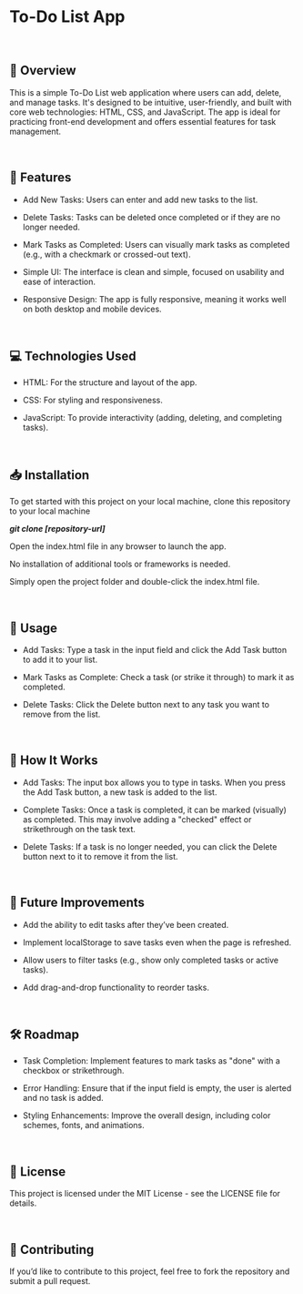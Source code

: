 <h1> To-Do List App </h1>
<br>

<h2>📖 Overview </h2>
<p>This is a simple To-Do List web application where users can add, delete, and manage tasks. It's designed to be intuitive, user-friendly, and built with core web technologies: HTML, CSS, and JavaScript. The app is ideal for practicing front-end development and offers essential features for task management.</p>
<br>


<h2> 🚀 Features </h2>
<p>
  
*  Add New Tasks: Users can enter and add new tasks to the list.

* Delete Tasks: Tasks can be deleted once completed or if they are no longer needed.
  
* Mark Tasks as Completed: Users can visually mark tasks as completed (e.g., with a checkmark or crossed-out text).
  
* Simple UI: The interface is clean and simple, focused on usability and ease of interaction.
  
* Responsive Design: The app is fully responsive, meaning it works well on both desktop and mobile devices.</p>


<br>
<h2> 💻 Technologies Used </h2>

* HTML: For the structure and layout of the app.
  
*  CSS: For styling and responsiveness.
  
* JavaScript: To provide interactivity (adding, deleting, and completing tasks).


<br>
<h2> 📥 Installation </h2>
<p>To get started with this project on your local machine, clone this repository to your local machine</p>

<b><em> git clone [repository-url] </b></em>

<p>Open the index.html file in any browser to launch the app. 

No installation of additional tools or frameworks is needed.

Simply open the project folder and double-click the index.html file. </p>



<br>
<h2> 📱 Usage </h2>
<p>

* Add Tasks: Type a task in the input field and click the Add Task button to add it to your list.

* Mark Tasks as Complete: Check a task (or strike it through) to mark it as completed.

* Delete Tasks: Click the Delete button next to any task you want to remove from the list.</p>


<br>

<h2> 🔧 How It Works </h2>
<p>

* Add Tasks: The input box allows you to type in tasks. When you press the Add Task button, a new task is added to the list.
  
* Complete Tasks: Once a task is completed, it can be marked (visually) as completed. This may involve adding a "checked" effect or strikethrough on the task text.

* Delete Tasks: If a task is no longer needed, you can click the Delete button next to it to remove it from the list.</p>


<br>
<h2> 🌱 Future Improvements </h2>
<p>

  * Add the ability to edit tasks after they’ve been created.
  
* Implement localStorage to save tasks even when the page is refreshed.

* Allow users to filter tasks (e.g., show only completed tasks or active tasks).

* Add drag-and-drop functionality to reorder tasks. </p>


<br>
<h2> 🛠️ Roadmap </h2>
<p>

* Task Completion: Implement features to mark tasks as "done" with a checkbox or strikethrough.
  
* Error Handling: Ensure that if the input field is empty, the user is alerted and no task is added.
  
* Styling Enhancements: Improve the overall design, including color schemes, fonts, and animations. </p>


<br>
<h2> 📝 License </h2>
<p> This project is licensed under the MIT License - see the LICENSE file for details. </p>


<br>
<h2> 🤝 Contributing </h2>
<p> If you’d like to contribute to this project, feel free to fork the repository and submit a pull request.</p>
<br>
